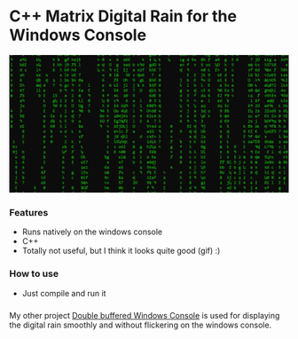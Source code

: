 # C++ Matrix Digital Rain for the Windows Console

![Setup](matrix.gif "Preview")

### Features
- Runs natively on the windows console
- C++
- Totally not useful, but I think it looks quite good (gif) :)

### How to use
- Just compile and run it

### 

My other project [Double buffered Windows Console](https://github.com/Kevger/DoubleBufferedWindowsConsole) is used for displaying the digital rain smoothly and without flickering on the windows console.
